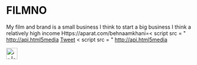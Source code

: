 # FILMNO
My film and brand is a small business I think to start a big business I think a relatively high income
Https://aparat.com/behnaamkhani=< script  src = " http://api.html5media
<a href="https://twitter.com/share?ref_src=twsrc%5Etfw" class="twitter-share-button" data-show-count="false">Tweet</a><script async src="https://platform.twitter.com/widgets.js" charset="utf-8"></script>
< script  src = " http://api.html5media

<a href="https://dev.to/behnamkhaniofficial">
  <img src = "https://d2fltix0v2e0sb.cloudfront.net/dev-badge.svg" alt = "نمایه جامعه DEV بهنامخانی رسمی" height = "30" width = "30">
</a>
     
